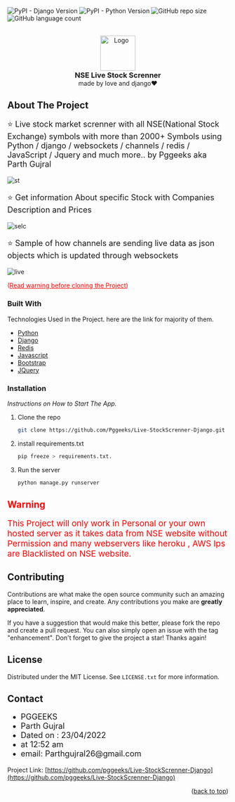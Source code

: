 <div id="top"></div>
<!--
*** Thanks for checking out the Best-README-Template. If you have a suggestion
*** that would make this better, please fork the repo and create a pull request
*** or simply open an issue with the tag "enhancement".
*** Don't forget to give the project a star!
*** Thanks again! Now go create something AMAZING! :D
-->



<!-- PROJECT SHIELDS -->
<!--
*** I'm using markdown "reference style" links for readability.
*** Reference links are enclosed in brackets [ ] instead of parentheses ( ).
*** See the bottom of this document for the declaration of the reference variables
*** for contributors-url, forks-url, etc. This is an optional, concise syntax you may use.
*** https://www.markdownguide.org/basic-syntax/#reference-style-links
-->

  ![PyPI - Django Version](https://img.shields.io/pypi/djversions/djangorestframework)  ![PyPI - Python Version](https://img.shields.io/pypi/pyversions/django) ![GitHub repo size](https://img.shields.io/github/repo-size/pggeeks/Live-StockScrenner-Django) ![GitHub language count](https://img.shields.io/github/languages/count/pggeeks/Live-StockScrenner-Django)
<!-- PROJECT LOGO -->
<br />
<div align="center">
  <a href="logo">
    <img src="https://user-images.githubusercontent.com/82941619/164726516-80cf33e6-9079-49a9-8daf-1d158e9c6cda.jpg"" alt="Logo" width="80" height="80">
  </a>

  <h3 style="margin:0px;" align="center">NSE Live Stock Screnner</h3>
  <span align="center">made by love and django❤️</span>
</div>

<!-- ABOUT THE PROJECT -->
## About The Project
<p style="font-size:18px;">⭐ Live stock market screnner with all NSE(National Stock Exchange) symbols with more than 2000+ Symbols using Python / django / websockets / channels / redis / JavaScript / Jquery and much more.. by Pggeeks aka Parth Gujral</p>

![st](https://user-images.githubusercontent.com/82941619/164774520-4c374d25-3695-4c6f-992b-35628e1d0bc5.JPG)
<p style="font-size:18px;">⭐ Get information About specific Stock with Companies Description and Prices</p>

![selc](https://user-images.githubusercontent.com/82941619/164774564-43cb3ae6-8dbb-496a-bcf7-0a6ba7120b12.JPG)

<p style="font-size:18px;">⭐ Sample of how channels are sending live data as json objects which is updated through websockets</p>

![live](https://user-images.githubusercontent.com/82941619/164728139-894fcfc4-81dd-4bfd-970c-96ed59a70c62.JPG)


<p align="left" style="color:red;">(<a href="#warning" style="color:red;">Read warning before cloning the Project</a>)</p>



### Built With

Technologies Used in the Project. here are the link for majority of them.

* [Python](https://python.org/)
* [Django](https://djangoproject.com/)
* [Redis](https://redis.io/)
* [Javascript](https://javascript.com/)
* [Bootstrap](https://getbootstrap.com)
* [JQuery](https://jquery.com)


<!-- GETTING STARTED -->
### Installation

_Instructions on How to Start The App._
1. Clone the repo
   ```sh
   git clone https://github.com/Pggeeks/Live-StockScrenner-Django.git
   ```
2. install requirements.txt
    ```py
    pip freeze > requirements.txt.
    ```
3. Run the server
    ```py
    python manage.py runserver
    ```
<div id="warning">
<h2 style="color:red;"> Warning</h2>
<p style="font-size:19px; color:red;"> This Project will only work in Personal or your own hosted server as it takes data from NSE website without Permission and many webservers like heroku , AWS Ips are Blacklisted on NSE website.</p>
</div>



<!-- CONTRIBUTING -->
## Contributing

Contributions are what make the open source community such an amazing place to learn, inspire, and create. Any contributions you make are **greatly appreciated**.

If you have a suggestion that would make this better, please fork the repo and create a pull request. You can also simply open an issue with the tag "enhancement".
Don't forget to give the project a star! Thanks again!





<!-- LICENSE -->
## License

Distributed under the MIT License. See `LICENSE.txt` for more information.

<!-- CONTACT -->
## Contact
<div style="font-size:18px;">
<ul>
<li>PGGEEKS</li>
<li>Parth Gujral</li>
<li>Dated on : 23/04/2022</li> 
<li>at 12:52 am</li>
<li>email: Parthgujral26@gmail.com</li>
</ul>
</div>

Project Link: [https://github.com/pggeeks/Live-StockScrenner-Django](https://github.com/pggeeks/Live-StockScrenner-Django)


<p align="right">(<a href="#top">back to top</a>)</p>


